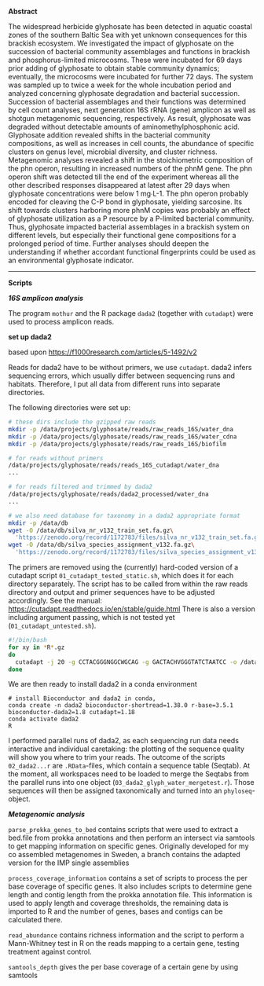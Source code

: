 **Abstract**

The widespread herbicide glyphosate has been detected in aquatic coastal zones of the southern Baltic Sea with yet unknown consequences for this brackish ecosystem. We investigated the impact of glyphosate on the succession of bacterial community assemblages and functions in brackish and phosphorus-limited microcosms. These were incubated for 69 days prior adding of glyphosate to obtain stable community dynamics; eventually, the microcosms were incubated for further 72 days. The system was sampled up to twice a week for the whole incubation period and analyzed concerning glyphosate degradation and bacterial succession. Succession of bacterial assemblages and their functions was determined by cell count analyses, next generation 16S rRNA (gene) amplicon as well as shotgun metagenomic sequencing, respectively. As result, glyphosate was degraded without detectable amounts of aminomethylphosphonic acid. Glyphosate addition revealed shifts in the bacterial community compositions, as well as increases in cell counts, the abundance of specific clusters on genus level, microbial diversity, and cluster richness. Metagenomic analyses revealed a shift in the stoichiometric composition of the phn operon, resulting in increased numbers of the phnM gene. The phn operon shift was detected till the end of the experiment whereas all the other described responses disappeared at latest after 29 days when glyphosate concentrations were below 1 mg∙L-1. The phn operon probably encoded for cleaving the C-P bond in glyphosate, yielding sarcosine. Its shift towards clusters harboring more phnM copies was probably an effect of glyphosate utilization as a P resource by a P-limited bacterial community. Thus, glyphosate impacted bacterial assemblages in a brackish system on different levels, but especially their functional gene compositions for a prolonged period of time. Further analyses should deepen the understanding if whether accordant functional fingerprints could be used as an environmental glyphosate indicator.

-----

**Scripts**

***16S amplicon analysis***

The program `mothur` and the R package `dada2` (together with `cutadapt`) were used to process amplicon reads. 

****set up dada2****

based upon https://f1000research.com/articles/5-1492/v2

Reads for dada2 have to be without primers, we use `cutadapt`. dada2 infers sequencing errors, which usually differ between sequencing runs and habitats. Therefore, I put all data from different runs into separate directories. 

The following directories were set up:

```bash
# these dirs include the gzipped raw reads
mkdir -p /data/projects/glyphosate/reads/raw_reads_16S/water_dna
mkdir -p /data/projects/glyphosate/reads/raw_reads_16S/water_cdna
mkdir -p /data/projects/glyphosate/reads/raw_reads_16S/biofilm

# for reads without primers
/data/projects/glyphosate/reads/reads_16S_cutadapt/water_dna
...

# for reads filtered and trimmed by dada2
/data/projects/glyphosate/reads/dada2_processed/water_dna
...

# we also need database for taxonomy in a dada2 appropriate format
mkdir -p /data/db
wget -O /data/db/silva_nr_v132_train_set.fa.gz\
  'https://zenodo.org/record/1172783/files/silva_nr_v132_train_set.fa.gz?download=1'
wget -O /data/db/silva_species_assignment_v132.fa.gz\
  'https://zenodo.org/record/1172783/files/silva_species_assignment_v132.fa.gz?download=1'
```
The primers are removed using the (currently) hard-coded version of a cutadapt script `01_cutadapt_tested_static.sh`, which does it for each directory separately. The script has to be called from within the raw reads directory and output and primer sequences have to be adjusted accordingly. See the manual: https://cutadapt.readthedocs.io/en/stable/guide.html
There is also a version including argument passing, which is not tested yet (`01_cutadapt_untested.sh`).

```bash
#!/bin/bash
for xy in *R*.gz
do
  cutadapt -j 20 -g CCTACGGGNGGCWGCAG -g GACTACHVGGGTATCTAATCC -o /data/projects/glyphosate/reads/reads_16S_cutadapt/water_dna/cut_${xy} $xy
done
```

We are then ready to install dada2 in a conda environment

```
# install Bioconductor and dada2 in conda, 
conda create -n dada2 bioconductor-shortread=1.38.0 r-base=3.5.1 bioconductor-dada2=1.8 cutadapt=1.18
conda activate dada2
R
```

I performed parallel runs of dada2, as each sequencing run data needs interactive and individual caretaking: the plotting of the sequence quality will show you where to trim your reads. The outcome of the scripts `02_dada2...r` are `.RData`-files, which contain a sequence table (Seqtab). At the moment, all workspaces need to be loaded to merge the Seqtabs from the parallel runs into one object (`03_dada2_glyph_water_mergetest.r`). Those sequences will then be assigned taxonomically and turned into an `phyloseq`-object.



***Metagenomic analysis***

```parse_prokka_genes_to_bed``` contains scripts that were used to extract a bed.file from prokka annotations and then perform an intersect via samtools to get mapping information on specific genes. Originally developed for my co assembled metagenomes in Sweden, a branch contains the adapted version for the IMP single assemblies

```process_coverage_information``` contains a set of scripts to process the per base coverage of specific genes. It also includes scripts to determine gene length and contig length from the prokka annotation file. This information is used to apply length and coverage thresholds, the remaining data is imported to R and the number of genes, bases and contigs can be calculated there.

```read_abundance``` contains richness information and the script to perform a Mann-Whitney test in R on the reads mapping to a certain gene, testing treatment against control.

```samtools_depth``` gives the per base coverage of a certain gene by using samtools
